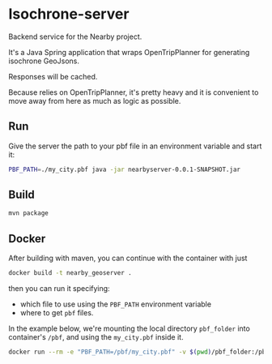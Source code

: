 # Isochrone-server

Backend service for the Nearby project.

It's a Java Spring application that wraps OpenTripPlanner for
generating isochrone GeoJsons.

Responses will be cached.

Because relies on OpenTripPlanner, it's pretty heavy and it is convenient to
move away from here as much as logic as possible.

## Run

Give the server the path to your pbf file in an environment variable and start
it:

```bash
PBF_PATH=./my_city.pbf java -jar nearbyserver-0.0.1-SNAPSHOT.jar
```

## Build

```bash
mvn package
```

## Docker

After building with maven, you can continue with the container with just

```bash
docker build -t nearby_geoserver .
```

then you can run it specifying:
- which file to use using the `PBF_PATH` environment variable
- where to get `pbf` files.

In the example below, we're mounting the local directory `pbf_folder` into
container's `/pbf`, and using the `my_city.pbf` inside it.

```bash
docker run --rm -e "PBF_PATH=/pbf/my_city.pbf" -v $(pwd)/pbf_folder:/pbf nearby_geoservice
```
